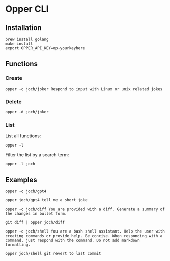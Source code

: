 # Opper CLI

## Installation

```shell
brew install golang
make install
export OPPER_API_KEY=op-yourkeyhere
```

## Functions

### Create

```shell
opper -c joch/joker Respond to input with Linux or unix related jokes
```

### Delete

```shell
opper -d joch/joker
```

### List

List all functions:

```shell
opper -l
```

Filter the list by a search term:

```shell
opper -l joch
```

## Examples

```shell
opper -c joch/gpt4

opper joch/gpt4 tell me a short joke
```

```shell
opper -c joch/diff You are provided with a diff. Generate a summary of the changes in bullet form.

git diff | opper joch/diff
```

```shell
opper -c joch/shell You are a bash shell assistant. Help the user with creating commands or provide help. Be concise. When responding with a command, just respond with the command. Do not add markdown formatting.

opper joch/shell git revert to last commit
```

